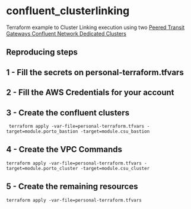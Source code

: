 # confluent_clusterlinking

Terraform example to Cluster Linking execution using two [Peered Transit Gateways Confluent Network Dedicated Clusters](https://docs.confluent.io/cloud/current/multi-cloud/cluster-linking/private-networking.html#cluster-linking-between-aws-transit-gateway-attached-ccloud-clusters)

## Reproducing steps

## 1 - Fill the secrets on personal-terraform.tfvars
## 2 - Fill the AWS Credentials for your account

## 3 - Create the confluent clusters
```
 terraform apply -var-file=personal-terraform.tfvars -target=module.porto_bastion -target=module.csu_bastion
```

## 4 - Create the VPC Commands
```
terraform apply -var-file=personal-terraform.tfvars -target=module.porto_cluster -target=module.csu_cluster
```

## 5 - Create the remaining resources
```
terraform apply -var-file=personal-terraform.tfvars
```